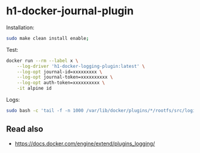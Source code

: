 # h1-docker-journal-plugin

Installation:
```bash
sudo make clean install enable;
```

Test:

```bash
docker run --rm --label x \
	--log-driver 'h1-docker-logging-plugin:latest' \
	--log-opt journal-id=xxxxxxxxx \
	--log-opt journal-token=xxxxxxxxxx \
	--log-opt auth-token=xxxxxxxxxx \
	-it alpine id
```

Logs:

```bash
sudo bash -c 'tail -f -n 1000 /var/lib/docker/plugins/*/rootfs/src/logi.txt'
```


## Read also

* https://docs.docker.com/engine/extend/plugins_logging/
